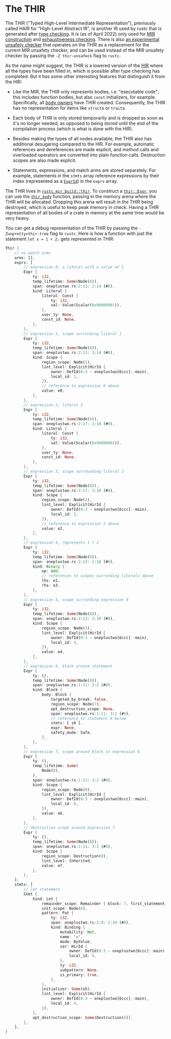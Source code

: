 # The THIR

<!-- toc -->

The THIR ("Typed High-Level Intermediate Representation"), previously called HAIR for
"High-Level Abstract IR", is another IR used by rustc that is generated after
[type checking]. It is (as of April 2022) only used for
[MIR construction] and [exhaustiveness checking]. There is also
[an experimental unsafety checker][thir-unsafeck] that operates on the THIR as a replacement for
the current MIR unsafety checker, and can be used instead of the MIR unsafety checker by passing
the `-Z thir-unsafeck` flag to `rustc`.

[type checking]: ./type-checking.md
[MIR construction]: ./mir/construction.md
[exhaustiveness checking]: ./pat-exhaustive-checking.md
[thir-unsafeck]: https://github.com/rust-lang/compiler-team/issues/402

As the name might suggest, the THIR is a lowered version of the [HIR] where all
the types have been filled in, which is possible after type checking has completed.
But it has some other interesting features that distinguish it from the HIR:

- Like the MIR, the THIR only represents bodies, i.e. "executable code"; this includes
  function bodies, but also `const` initializers, for example. Specifically, all [body owners] have
  THIR created. Consequently, the THIR has no representation for items like `struct`s or `trait`s.

- Each body of THIR is only stored temporarily and is dropped as soon as it's no longer
  needed, as opposed to being stored until the end of the compilation process (which
  is what is done with the HIR).

- Besides making the types of all nodes available, the THIR also has additional
  desugaring compared to the HIR. For example, automatic references and dereferences
  are made explicit, and method calls and overloaded operators are converted into
  plain function calls. Destruction scopes are also made explicit.

- Statements, expressions, and match arms are stored separately. For example, statements in the
  `stmts` array reference expressions by their index (represented as a [`ExprId`]) in the `exprs`
  array.

[HIR]: ./hir.md
[`ExprId`]: https://doc.rust-lang.org/nightly/nightly-rustc/rustc_middle/thir/struct.ExprId.html
[body owners]: https://doc.rust-lang.org/nightly/nightly-rustc/rustc_hir/enum.BodyOwnerKind.html

The THIR lives in [`rustc_mir_build::thir`][thir-docs]. To construct a [`thir::Expr`],
you can use the [`thir_body`] function, passing in the memory arena where the THIR
will be allocated. Dropping this arena will result in the THIR being destroyed,
which is useful to keep peak memory in check. Having a THIR representation of
all bodies of a crate in memory at the same time would be very heavy.

You can get a debug representation of the THIR by passing the `-Zunpretty=thir-tree` flag
to `rustc`. Here is how a function with just the statement `let x = 1 + 2;` gets represented in
THIR:
```rust
Thir {
    // no match arms
    arms: [],
    exprs: [
        // expression 0, a literal with a value of 1
        Expr {
            ty: i32,
            temp_lifetime: Some(Node(6)),
            span: oneplustwo.rs:2:13: 2:14 (#0),
            kind: Literal {
                literal: Const {
                    ty: i32,
                    val: Value(Scalar(0x00000001)),
                },
                user_ty: None,
                const_id: None,
            },
        },
        // expression 1, scope surronding literal 1
        Expr {
            ty: i32,
            temp_lifetime: Some(Node(6)),
            span: oneplustwo.rs:2:13: 2:14 (#0),
            kind: Scope {
                region_scope: Node(1),
                lint_level: Explicit(HirId {
                    owner: DefId(0:3 ~ oneplustwo[6ccc]::main),
                    local_id: 1,
                }),
                // reference to expression 0 above
                value: e0,
            },
        },
        // expression 2, literal 2
        Expr {
            ty: i32,
            temp_lifetime: Some(Node(6)),
            span: oneplustwo.rs:2:17: 2:18 (#0),
            kind: Literal {
                literal: Const {
                    ty: i32,
                    val: Value(Scalar(0x00000002)),
                },
                user_ty: None,
                const_id: None,
            },
        },
        // expression 3, scope surrounding literal 2
        Expr {
            ty: i32,
            temp_lifetime: Some(Node(6)),
            span: oneplustwo.rs:2:17: 2:18 (#0),
            kind: Scope {
                region_scope: Node(2),
                lint_level: Explicit(HirId {
                    owner: DefId(0:3 ~ oneplustwo[6ccc]::main),
                    local_id: 2,
                }),
                // reference to expression 2 above
                value: e2,
            },
        },
        // expression 4, represents 1 + 2
        Expr {
            ty: i32,
            temp_lifetime: Some(Node(6)),
            span: oneplustwo.rs:2:13: 2:18 (#0),
            kind: Binary {
                op: Add,
                // references to scopes surronding literals above
                lhs: e1,
                rhs: e3,
            },
        },
        // expression 5, scope surronding expression 4
        Expr {
            ty: i32,
            temp_lifetime: Some(Node(6)),
            span: oneplustwo.rs:2:13: 2:18 (#0),
            kind: Scope {
                region_scope: Node(3),
                lint_level: Explicit(HirId {
                    owner: DefId(0:3 ~ oneplustwo[6ccc]::main),
                    local_id: 3,
                }),
                value: e4,
            },
        },
        // expression 6, block around statement
        Expr {
            ty: (),
            temp_lifetime: Some(Node(8)),
            span: oneplustwo.rs:1:11: 3:2 (#0),
            kind: Block {
                body: Block {
                    targeted_by_break: false,
                    region_scope: Node(7),
                    opt_destruction_scope: None,
                    span: oneplustwo.rs:1:11: 3:2 (#0),
                    // reference to statement 0 below
                    stmts: [ s0 ],
                    expr: None,
                    safety_mode: Safe,
                },
            },
        },
        // expression 7, scope around block in expression 6
        Expr {
            ty: (),
            temp_lifetime: Some(
                Node(8),
            ),
            span: oneplustwo.rs:1:11: 3:2 (#0),
            kind: Scope {
                region_scope: Node(8),
                lint_level: Explicit(HirId {
                    owner: DefId(0:3 ~ oneplustwo[6ccc]::main),
                    local_id: 8,
                }),
                value: e6,
            },
        },
        // destruction scope around expression 7
        Expr {
            ty: (),
            temp_lifetime: Some(Node(8)),
            span: oneplustwo.rs:1:11: 3:2 (#0),
            kind: Scope {
                region_scope: Destruction(8),
                lint_level: Inherited,
                value: e7,
            },
        },
    ],
    stmts: [
        // let statement
        Stmt {
            kind: Let {
                remainder_scope: Remainder { block: 7, first_statement_index: 0},
                init_scope: Node(6),
                pattern: Pat {
                    ty: i32,
                    span: oneplustwo.rs:2:9: 2:10 (#0),
                    kind: Binding {
                        mutability: Not,
                        name: "x",
                        mode: ByValue,
                        var: HirId {
                            owner: DefId(0:3 ~ oneplustwo[6ccc]::main),
                            local_id: 5,
                        },
                        ty: i32,
                        subpattern: None,
                        is_primary: true,
                    },
                },
                initializer: Some(e5),
                lint_level: Explicit(HirId {
                    owner: DefId(0:3 ~ oneplustwo[6ccc]::main),
                    local_id: 4,
                }),
            },
            opt_destruction_scope: Some(Destruction(6)),
        },
    ],
}
```

[thir-docs]: https://doc.rust-lang.org/nightly/nightly-rustc/rustc_mir_build/thir/index.html
[`thir::Expr`]: https://doc.rust-lang.org/nightly/nightly-rustc/rustc_middle/thir/struct.Expr.html
[`thir_body`]: https://doc.rust-lang.org/nightly/nightly-rustc/rustc_middle/ty/context/struct.TyCtxt.html#method.thir_body
